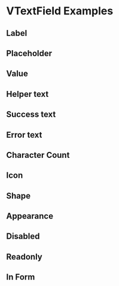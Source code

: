 # VTextField Examples

## Label
<code-tab>
<template #example>
<LabelExample />
</template>
<template #code>

```vue
<!--@include: ./components/text-field/LabelExample.vue -->
```
</template>
</code-tab>

## Placeholder
<code-tab>
<template #example>
<PlaceholderExample />
</template>
<template #code>

```vue
<!--@include: ./components/text-field/PlaceholderExample.vue -->
```
</template>
</code-tab>

## Value
<code-tab>
<template #example>
<ValueExample />
</template>
<template #code>

```vue
<!--@include: ./components/text-field/ValueExample.vue -->
```
</template>
</code-tab>

## Helper text
<code-tab>
<template #example>
<HelperTextExample />
</template>
<template #code>

```vue
<!--@include: ./components/text-field/HelperTextExample.vue -->
```
</template>
</code-tab>

## Success text
<code-tab>
<template #example>
<SuccessTextExample />
</template>
<template #code>

```vue
<!--@include: ./components/text-field/SuccessTextExample.vue -->
```
</template>
</code-tab>

## Error text
<code-tab>
<template #example>
<ErrorTextExample />
</template>
<template #code>

```vue
<!--@include: ./components/text-field/ErrorTextExample.vue -->
```
</template>
</code-tab>

## Character Count
<code-tab>
<template #example>
<CharacterCountExample />
</template>
<template #code>

```vue
<!--@include: ./components/text-field/CharacterCountExample.vue -->
```
</template>
</code-tab>

## Icon
<code-tab>
<template #example>
<IconExample />
</template>
<template #code>

```vue
<!--@include: ./components/text-field/IconExample.vue -->
```
</template>
</code-tab>

## Shape
<code-tab>
<template #example>
<ShapeExample />
</template>
<template #code>

```vue
<!--@include: ./components/text-field/ShapeExample.vue -->
```
</template>
</code-tab>

## Appearance
<code-tab>
<template #example>
<AppearanceExample />
</template>
<template #code>

```vue
<!--@include: ./components/text-field/AppearanceExample.vue -->
```
</template>
</code-tab>

## Disabled
<code-tab>
<template #example>
<DisabledExample />
</template>
<template #code>

```vue
<!--@include: ./components/text-field/DisabledExample.vue -->
```
</template>
</code-tab>

## Readonly
<code-tab>
<template #example>
<ReadonlyExample />
</template>
<template #code>

```vue
<!--@include: ./components/text-field/ReadonlyExample.vue -->
```
</template>
</code-tab>

## In Form
<code-tab>
<template #example>
<InFormExample />
</template>
<template #code>

```vue
<!--@include: ./components/text-field/InFormExample.vue -->
```
</template>
</code-tab>

<script setup lang="ts">
import CodeTab from '../custom/CodeTab.vue';
import { defineClientComponent } from 'vitepress';

const LabelExample = defineClientComponent(() =>  import('./components/text-field/LabelExample.vue'));
const PlaceholderExample = defineClientComponent(() =>  import('./components/text-field/PlaceholderExample.vue'));
const ValueExample = defineClientComponent(() =>  import('./components/text-field/ValueExample.vue'));
const HelperTextExample = defineClientComponent(() =>  import('./components/text-field/HelperTextExample.vue'));
const SuccessTextExample = defineClientComponent(() =>  import('./components/text-field/SuccessTextExample.vue'));
const ErrorTextExample = defineClientComponent(() =>  import('./components/text-field/ErrorTextExample.vue'));
const CharacterCountExample = defineClientComponent(() =>  import('./components/text-field/CharacterCountExample.vue'));
const IconExample = defineClientComponent(() =>  import('./components/text-field/IconExample.vue'));
const ShapeExample = defineClientComponent(() =>  import('./components/text-field/ShapeExample.vue'));
const AppearanceExample = defineClientComponent(() =>  import('./components/text-field/AppearanceExample.vue'));
const DisabledExample = defineClientComponent(() =>  import('./components/text-field/DisabledExample.vue'));
const ReadonlyExample = defineClientComponent(() =>  import('./components/text-field/ReadonlyExample.vue'));
const InFormExample = defineClientComponent(() =>  import('./components/text-field/InFormExample.vue'));
</script>
